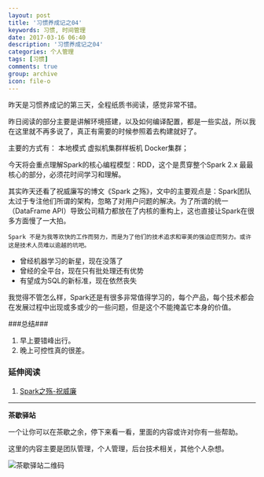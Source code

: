 ```yaml
---
layout: post
title: '习惯养成记之04'
keywords: 习惯, 时间管理
date: 2017-03-16 06:40
description: '习惯养成记之04'
categories: 个人管理
tags: [习惯]
comments: true
group: archive
icon: file-o
---
```


昨天是习惯养成记的第三天，全程纸质书阅读，感觉非常不错。

<!--more-->

昨日阅读的部分主要是讲解环境搭建，以及如何编译配置，都是一些实战，所以我在这里就不再多说了，真正有需要的时候参照着去构建就好了。

主要的方式有：
	本地模式
	虚拟机集群样板机
	Docker集群；

今天将会重点理解Spark的核心编程模型：RDD，这个是贯穿整个Spark 2.x 最最核心的部分，必须花时间学习和理解。

其实昨天还看了祝威廉写的博文《Spark 之殇》，文中的主要观点是：Spark团队太过于专注他们所谓的架构，忽略了对用户问题的解决。为了所谓的统一（DataFrame API）导致公司精力都放在了内核的重构上，这也直接让Spark在很多方面慢了一大拍。

	Spark 不是为我等欢快的工作而努力，而是为了他们的技术追求和审美的强迫症而努力。或许这是技术人员难以逾越的坑吧。


- 曾经机器学习的新星，现在没落了
- 曾经的全平台，现在只有批处理还有优势
- 有望成为SQL的新标准，现在依然丧失

我觉得不管怎么样，Spark还是有很多非常值得学习的，每个产品，每个技术都会在发展过程中出现或多或少的一些问题，但是这个不能掩盖它本身的价值。

###总结###

1. 早上要错峰出行。
2. 晚上可控性真的很差。

### 延伸阅读 ###

1. [Spark之殇-祝威廉](http://www.jianshu.com/p/cd737a7784e2)

----

**茶歇驿站**

一个让你可以在茶歇之余，停下来看一看，里面的内容或许对你有一些帮助。

这里的内容主要是团队管理，个人管理，后台技术相关，其他个人杂想。

![茶歇驿站二维码](http://ww4.sinaimg.cn/large/824dcde4gw1f358o5j022j20by0bywf8.jpg)

